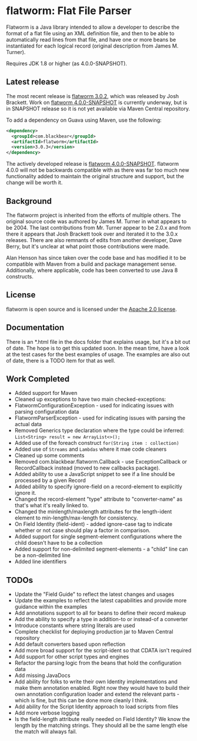 flatworm: Flat File Parser
=====================================
Flatworm is a Java library intended to allow a developer to describe the format of a flat file using an XML definition file, and then to be able to automatically read lines from that file, and have one or more beans be instantiated for each logical record (original description from James M. Turner). 

Requires JDK 1.8 or higher (as 4.0.0-SNAPSHOT).

Latest release
--------------
The most recent release is [flatworm 3.0.2][], which was released by Josh Brackett. Work on [flatworm 4.0.0-SNAPSHOT][] is currently underway, but is in SNAPSHOT release so it is not yet available via Maven Central repository.

To add a dependency on Guava using Maven, use the following:

```xml
<dependency>
  <groupId>com.blackbear</groupId>
  <artifactId>flatworm</artifactId>
  <version>3.0.3</version>
</dependency>
```

The actively developed release is [flatworm 4.0.0-SNAPSHOT][]. flatworm 4.0.0 will not be backwards compatible with as there was far too much new functionality added to maintain the original structure and support, but the change will be worth it.

Background
----------
The flatworm project is inherited from the efforts of multiple others. The original source code was authored by James M. Turner in what appears to be 2004. The last contributions from Mr. Turner appear to be 2.0.x and from there it appears that Josh Brackett took over and iterated it to the 3.0.x releases. There are also remnants of edits from another developer, Dave Berry, but it's unclear at what point those contributions were made.

Alan Henson has since taken over the code base and has modified it to be compatible with Maven from a build and package management sense. Additionally, where applicable, code has been converted to use Java 8 constructs. 

License
-------
flatworm is open source and is licensed under the [Apache 2.0 license](http://www.apache.org/licenses/LICENSE-2.0).

Documentation
-------------
There is an *.html file in the docs folder that explains usage, but it's a bit out of date. The hope is to get this updated soon. In the mean time, have a look at the test cases for the best examples of usage. The examples are also out of date, there is a TODO item for that as well.

Work Completed
--------------
* Added support for Maven
* Cleaned up exceptions to have two main checked-exceptions: 
 * FlatwormConfigurationException - used for indicating issues with parsing configuration data
 * FlatwormParserException - used for indicating issues with parsing the actual data
* Removed Generics type declaration where the type could be inferred: `List<String> result = new ArrayList<>();`
* Added use of the foreach construct `for(String item : collection)`
* Added use of `Streams` and `Lambdas` where it mae code cleaners
* Cleaned up some comments
* Removed com.blackbear.flatworm.Callback - use ExceptionCallback or RecordCallback instead (moved to new callbacks package).
* Added ability to use a JavaScript snippet to see if a line should be processed by a given Record
* Added ability to specify ignore-field on a record-element to explicitly ignore it.
* Changed the record-element "type" attribute to "converter-name" as that's what it's really linked to.
* Changed the minlength/maxlength attributes for the length-ident element to min-length/max-length for consistency.
* On Field Identity (field-ident) - added ignore-case tag to indicate whether or not case should play a factor in comparison.
* Added support for single segment-element configurations where the child doesn't have to be a collection
* Added support for non-delimited segment-elements - a "child" line can be a non-delimited line
* Added line identifiers

TODOs
-------
* Update the "Field Guide" to reflect the latest changes and usages
* Update the examples to reflect the latest capabilities and provide more guidance within the examples
* Add annotations support to all for beans to define their record makeup
* Add the ability to specify a type in addition-to or instead-of a converter
* Introduce constants where string literals are used
* Complete checklist for deploying production jar to Maven Central repository
* Add default converters based upon reflection
* Add more broad support for the script-ident so that CDATA isn't required 
* Add support for other script types and engines
* Refactor the parsing logic from the beans that hold the configuration data
* Add missing JavaDocs
* Add ability for folks to write their own Identity implementations and make them annotation enabled. Right now they would have to build their own annotation configuration loader and extend the relevant parts - which is fine, but this can be done more cleanly I think.
* Add ability for the Script Identity approach to load scripts from files
* Add more verbose logging
* Is the field-length attribute really needed on Field Identity? We know the length by the matching strings. They should all be the same length else the match will always fail.

[flatworm 3.0.2]: https://github.com/trx/flatworm
[flatworm 4.0.0-SNAPSHOT]: https://github.com/ahenson/flatworm